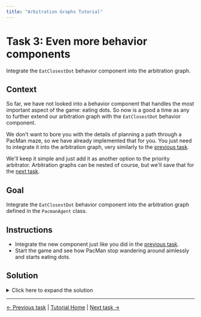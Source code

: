 ```yaml
---
title: "Arbitration Graphs Tutorial"
---
```


# Task 3: Even more behavior components

Integrate the `EatClosestDot` behavior component into the arbitration graph.

## Context

So far, we have not looked into a behavior component that handles the most important aspect of the game: eating dots.
So now is a good a time as any to further extend our arbitration graph with the `EatClosestDot` behavior component.

We don't want to bore you with the details of planning a path through a PacMan maze, so we have already implemented that for you.
You just need to integrate it into the arbitration graph, very similarly to the [previous task](2_extend_arbitration_graph.md).

We'll keep it simple and just add it as another option to the priority arbitrator.
Arbitration graphs can be nested of course, but we'll save that for the [next task](4_nested_arbitrators.md).

## Goal

Integrate the `EatClosestDot` behavior component into the arbitration graph defined in the `PacmanAgent` class.

## Instructions

- Integrate the new component just like you did in the [previous task](2_extend_arbitration_graph.md).
- Start the game and see how PacMan stop wandering around aimlessly and starts eating dots.

## Solution

<details>
<summary>Click here to expand the solution</summary>

Include the header of the `EatClosestDot` behavior component in `include/demo/pacman_agent.hpp`:
```cpp
#include "eat_closest_dot_behavior.hpp"
```

Add the `ChaseGhost` behavior component as a new member of the `PacmanAgent` class:
```cpp
private:
    EatClosestDotBehavior::Ptr eatClosestDotBehavior_;
```

In the constructor of the `PacmanAgent` class, initialize the `ChaseGhost` behavior component and add it to the priority arbitrator:
```cpp
explicit PacmanAgent(const entt::Game& game)
        : parameters_{}, environmentModel_{std::make_shared<EnvironmentModel>(game)} {

    avoidGhostBehavior_ = std::make_shared<AvoidGhostBehavior>(environmentModel_, parameters_.avoidGhostBehavior);
    chaseGhostBehavior_ = std::make_shared<ChaseGhostBehavior>(environmentModel_, parameters_.chaseGhostBehavior); 
    // Initialize the EatClosestDot behavior component
    eatClosestDotBehavior_ = std::make_shared<EatClosestDotBehavior>(environmentModel_);
    moveRandomlyBehavior_ = std::make_shared<MoveRandomlyBehavior>(parameters_.moveRandomlyBehavior);

    rootArbitrator_ = std::make_shared<PriorityArbitrator>("Pacman");
    rootArbitrator_->addOption(chaseGhostBehavior_, PriorityArbitrator::Option::Flags::INTERRUPTABLE);
    rootArbitrator_->addOption(avoidGhostBehavior_, PriorityArbitrator::Option::Flags::INTERRUPTABLE);
    // Add the EatClosestDot behavior component to the priority arbitrator (after the ghost behavior components!)
    rootArbitrator_->addOption(eatClosestDotBehavior_, PriorityArbitrator::Option::Flags::INTERRUPTABLE);
    rootArbitrator_->addOption(moveRandomlyBehavior_, PriorityArbitrator::Option::Flags::INTERRUPTABLE);
}
```
</details>



---
[← Previous task](2_extend_arbitration_graph.md)
|
[Tutorial Home](../Tutorial.md)
|
[Next task →](4_nested_arbitrators.md)
